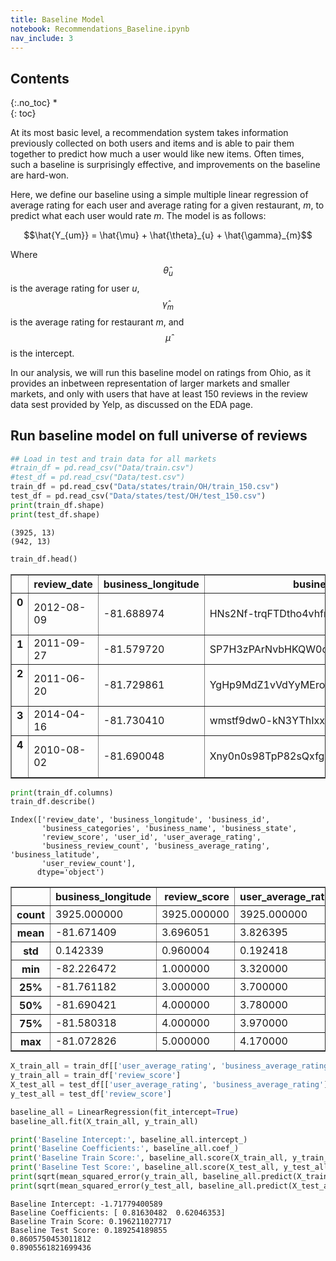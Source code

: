 ```yaml
---
title: Baseline Model
notebook: Recommendations_Baseline.ipynb
nav_include: 3
---
```


## Contents
{:.no_toc}
*  
{: toc}






At its most basic level, a recommendation system takes information previously collected on both users and items and is able to pair them together to predict how much a user would like new items. Often times, such a baseline is surprisingly effective, and improvements on the baseline are hard-won.

Here, we define our baseline using a simple multiple linear regression of average rating for each user and average rating for a given restaurant, $m$, to predict what each user would rate $m$. The model is as follows:

$$\hat{Y_{um}} = \hat{\mu} + \hat{\theta}_{u} + \hat{\gamma}_{m}$$

Where $$\hat{\theta}_{u}$$ is the average rating for user $u$, $$\hat{\gamma}_{m}$$ is the average rating for restaurant $m$, and
$$\hat{\mu}$$ is the intercept.


In our analysis, we will run this baseline model on ratings from Ohio, as it provides an inbetween representation of larger markets and smaller markets, and only with users that have at least 150 reviews in the review data sest provided by Yelp, as discussed on the EDA page.

## Run baseline model on full universe of reviews



```python
## Load in test and train data for all markets
#train_df = pd.read_csv("Data/train.csv")
#test_df = pd.read_csv("Data/test.csv")
train_df = pd.read_csv("Data/states/train/OH/train_150.csv")
test_df = pd.read_csv("Data/states/test/OH/test_150.csv")
print(train_df.shape)
print(test_df.shape)
```


    (3925, 13)
    (942, 13)




```python
train_df.head()
```





<div>
<style>
    .dataframe thead tr:only-child th {
        text-align: right;
    }

    .dataframe thead th {
        text-align: left;
    }

    .dataframe tbody tr th {
        vertical-align: top;
    }
</style>
<table border="1" class="dataframe">
  <thead>
    <tr style="text-align: right;">
      <th></th>
      <th>review_date</th>
      <th>business_longitude</th>
      <th>business_id</th>
      <th>business_categories</th>
      <th>business_name</th>
      <th>business_state</th>
      <th>review_score</th>
      <th>user_id</th>
      <th>user_average_rating</th>
      <th>business_review_count</th>
      <th>business_average_rating</th>
      <th>business_latitude</th>
      <th>user_review_count</th>
    </tr>
  </thead>
  <tbody>
    <tr>
      <th>0</th>
      <td>2012-08-09</td>
      <td>-81.688974</td>
      <td>HNs2Nf-trqFTDtho4vhfmA</td>
      <td>['Bars', 'Lounges', 'Restaurants', 'American (...</td>
      <td>The South Side</td>
      <td>OH</td>
      <td>3.0</td>
      <td>3Uv0dGI2IXJb2OUj8R2GJA</td>
      <td>3.85</td>
      <td>275</td>
      <td>3.5</td>
      <td>41.482026</td>
      <td>482</td>
    </tr>
    <tr>
      <th>1</th>
      <td>2011-09-27</td>
      <td>-81.579720</td>
      <td>SP7H3zPArNvbHKQW0c_gpA</td>
      <td>['Restaurants', 'Thai', 'Asian Fusion']</td>
      <td>High Thai'd</td>
      <td>OH</td>
      <td>2.0</td>
      <td>3Uv0dGI2IXJb2OUj8R2GJA</td>
      <td>3.85</td>
      <td>100</td>
      <td>4.0</td>
      <td>41.510991</td>
      <td>482</td>
    </tr>
    <tr>
      <th>2</th>
      <td>2011-06-20</td>
      <td>-81.729861</td>
      <td>YgHp9MdZ1vVdYyMEro4TtQ</td>
      <td>['Bars', 'Barbeque', 'Pizza', 'American (New)'...</td>
      <td>XYZ the Tavern</td>
      <td>OH</td>
      <td>4.0</td>
      <td>3Uv0dGI2IXJb2OUj8R2GJA</td>
      <td>3.85</td>
      <td>181</td>
      <td>4.0</td>
      <td>41.484139</td>
      <td>482</td>
    </tr>
    <tr>
      <th>3</th>
      <td>2014-04-16</td>
      <td>-81.730410</td>
      <td>wmstf9dw0-kN3YThIxx8eQ</td>
      <td>['Irish', 'Bars', 'Pubs', 'Nightlife', 'Restau...</td>
      <td>Stone Mad Pub</td>
      <td>OH</td>
      <td>4.0</td>
      <td>3Uv0dGI2IXJb2OUj8R2GJA</td>
      <td>3.85</td>
      <td>126</td>
      <td>3.5</td>
      <td>41.486707</td>
      <td>482</td>
    </tr>
    <tr>
      <th>4</th>
      <td>2010-08-02</td>
      <td>-81.690048</td>
      <td>Xny0n0s98TpP82sQxfgIMQ</td>
      <td>['Polish', 'Nightlife', 'Restaurants', 'Americ...</td>
      <td>Sokolowski's University Inn</td>
      <td>OH</td>
      <td>3.0</td>
      <td>3Uv0dGI2IXJb2OUj8R2GJA</td>
      <td>3.85</td>
      <td>368</td>
      <td>4.5</td>
      <td>41.484752</td>
      <td>482</td>
    </tr>
  </tbody>
</table>
</div>





```python
print(train_df.columns)
train_df.describe()
```


    Index(['review_date', 'business_longitude', 'business_id',
           'business_categories', 'business_name', 'business_state',
           'review_score', 'user_id', 'user_average_rating',
           'business_review_count', 'business_average_rating', 'business_latitude',
           'user_review_count'],
          dtype='object')





<div>
<style>
    .dataframe thead tr:only-child th {
        text-align: right;
    }

    .dataframe thead th {
        text-align: left;
    }

    .dataframe tbody tr th {
        vertical-align: top;
    }
</style>
<table border="1" class="dataframe">
  <thead>
    <tr style="text-align: right;">
      <th></th>
      <th>business_longitude</th>
      <th>review_score</th>
      <th>user_average_rating</th>
      <th>business_review_count</th>
      <th>business_average_rating</th>
      <th>business_latitude</th>
      <th>user_review_count</th>
    </tr>
  </thead>
  <tbody>
    <tr>
      <th>count</th>
      <td>3925.000000</td>
      <td>3925.000000</td>
      <td>3925.000000</td>
      <td>3925.000000</td>
      <td>3925.000000</td>
      <td>3925.000000</td>
      <td>3925.000000</td>
    </tr>
    <tr>
      <th>mean</th>
      <td>-81.671409</td>
      <td>3.696051</td>
      <td>3.826395</td>
      <td>116.180637</td>
      <td>3.691338</td>
      <td>41.470231</td>
      <td>731.208662</td>
    </tr>
    <tr>
      <th>std</th>
      <td>0.142339</td>
      <td>0.960004</td>
      <td>0.192418</td>
      <td>133.248942</td>
      <td>0.598440</td>
      <td>0.076287</td>
      <td>439.526213</td>
    </tr>
    <tr>
      <th>min</th>
      <td>-82.226472</td>
      <td>1.000000</td>
      <td>3.320000</td>
      <td>3.000000</td>
      <td>1.000000</td>
      <td>41.108641</td>
      <td>309.000000</td>
    </tr>
    <tr>
      <th>25%</th>
      <td>-81.761182</td>
      <td>3.000000</td>
      <td>3.700000</td>
      <td>33.000000</td>
      <td>3.500000</td>
      <td>41.459052</td>
      <td>464.000000</td>
    </tr>
    <tr>
      <th>50%</th>
      <td>-81.690421</td>
      <td>4.000000</td>
      <td>3.780000</td>
      <td>74.000000</td>
      <td>4.000000</td>
      <td>41.484801</td>
      <td>609.000000</td>
    </tr>
    <tr>
      <th>75%</th>
      <td>-81.580318</td>
      <td>4.000000</td>
      <td>3.970000</td>
      <td>148.000000</td>
      <td>4.000000</td>
      <td>41.500613</td>
      <td>868.000000</td>
    </tr>
    <tr>
      <th>max</th>
      <td>-81.072826</td>
      <td>5.000000</td>
      <td>4.170000</td>
      <td>896.000000</td>
      <td>5.000000</td>
      <td>41.764307</td>
      <td>1952.000000</td>
    </tr>
  </tbody>
</table>
</div>





```python
X_train_all = train_df[['user_average_rating', 'business_average_rating']]
y_train_all = train_df['review_score']
X_test_all = test_df[['user_average_rating', 'business_average_rating']]
y_test_all = test_df['review_score']
```




```python
baseline_all = LinearRegression(fit_intercept=True)
baseline_all.fit(X_train_all, y_train_all)

print('Baseline Intercept:', baseline_all.intercept_)
print('Baseline Coefficients:', baseline_all.coef_)
print('Baseline Train Score:', baseline_all.score(X_train_all, y_train_all))
print('Baseline Test Score:', baseline_all.score(X_test_all, y_test_all))
print(sqrt(mean_squared_error(y_train_all, baseline_all.predict(X_train_all))))
print(sqrt(mean_squared_error(y_test_all, baseline_all.predict(X_test_all))))
```


    Baseline Intercept: -1.71779400589
    Baseline Coefficients: [ 0.81630482  0.62046353]
    Baseline Train Score: 0.196211027717
    Baseline Test Score: 0.189254189855
    0.8605750453011812
    0.8905561821699436




```python

```
